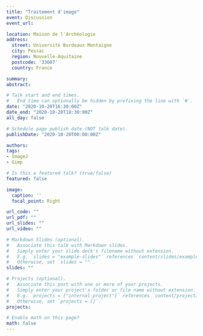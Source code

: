 ```yaml
---
title: "Traitement d'image"
event: Discussion
event_url: 

location: Maison de l'Archéologie
address:
  street: Université Bordeaux Montaigne
  city: Pessac
  region: Nouvelle-Aquitaine
  postcode: '33607'
  country: France

summary: 
abstract: 

# Talk start and end times.
#   End time can optionally be hidden by prefixing the line with `#`.
date: "2020-10-20T16:30:00Z"
date_end: "2020-10-20T18:30:00Z"
all_day: false

# Schedule page publish date (NOT talk date).
publishDate: "2020-10-20T00:00:00Z"

authors:
tags:
- ImageJ
- Gimp

# Is this a featured talk? (true/false)
featured: false

image:
  caption: ''
  focal_point: Right

url_code: ""
url_pdf: ""
url_slides: ""
url_video: ""

# Markdown Slides (optional).
#   Associate this talk with Markdown slides.
#   Simply enter your slide deck's filename without extension.
#   E.g. `slides = "example-slides"` references `content/slides/example-slides.md`.
#   Otherwise, set `slides = ""`.
slides: ""

# Projects (optional).
#   Associate this post with one or more of your projects.
#   Simply enter your project's folder or file name without extension.
#   E.g. `projects = ["internal-project"]` references `content/project/deep-learning/index.md`.
#   Otherwise, set `projects = []`.
projects:

# Enable math on this page?
math: false
---
```

